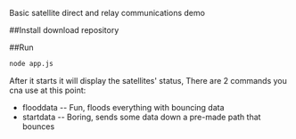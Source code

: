 Basic satellite direct and relay communications demo

##Install
download repository

##Run
```cmd
node app.js
```

After it starts it will display the satellites' status, There are 2 commands you cna use at this point:

* flooddata -- Fun, floods everything with bouncing data
* startdata -- Boring, sends some data down a pre-made path that bounces